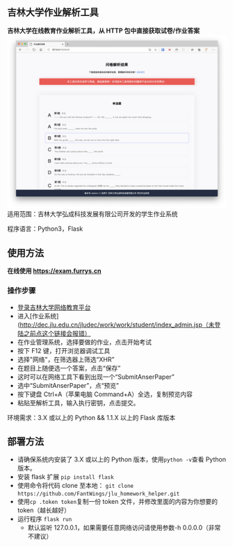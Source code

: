## 吉林大学作业解析工具

**吉林大学在线教育作业解析工具，从 HTTP 包中直接获取试卷/作业答案**
![screenshot](static/img/demo.png)
适用范围：吉林大学弘成科技发展有限公司开发的学生作业系统

程序语言：Python3，Flask

## 使用方法

**在线使用 https://exam.furrys.cn**

### 操作步骤

- [登录吉林大学网络教育平台](http://dec.jlu.edu.cn/baozi/cmslogin.jsp)
- 进入[作业系统](http://dec.jlu.edu.cn/jludec/work/work/student/index_admin.jsp（未登陆之前点这个链接会报错）
- 在作业管理系统，选择要做的作业，点击开始考试
- 按下 F12 键，打开浏览器调试工具
- 选择"网络"，在筛选器上筛选“XHR”
- 在题目上随便选一个答案，点击“保存”
- 这时可以在网络工具下看到出现一个“SubmitAnserPaper”
- 选中“SubmitAnserPaper”，点“预览”
- 按下键盘 Ctrl+A（苹果电脑 Command+A）全选，复制预览内容
- 粘贴至解析工具，输入执行密钥，点击提交。

环境需求：3.X 或以上的 Python && 1.1.X 以上的 Flask 库版本

## 部署方法

- 请确保系统内安装了 3.X 或以上的 Python 版本，使用`python -v`查看 Python 版本。
- 安装 flask 扩展 `pip install flask`
- 使用命令将代码 clone 至本地：
  `git clone https://github.com/FantWings/jlu_homework_helper.git`
- 使用`cp .token token`复制一份 token 文件，并修改里面的内容为你想要的 token（越长越好）
- 运行程序 `flask run`
  - 默认监听 127.0.0.1，如果需要任意网络访问请使用参数-h 0.0.0.0（非常不建议）
